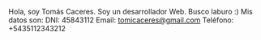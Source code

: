 Hola, soy Tomás Caceres. Soy un desarrollador Web. Busco laburo :)
Mis datos son:
DNI: 45843112
Email: tomicaceres@gmail.com
Teléfono: +5435112343212
